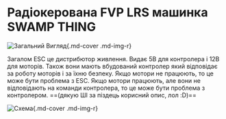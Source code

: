 # Радіокерована FVP LRS машинка SWAMP THING

![Загальний Вигляд](https://i.imgur.com/aGHKAW5.jpg){.md-cover .md-img-r}

Загалом ESC це дистрибютор живлення. Видає 5В для контролера і 12В для моторів. Також вони мають вбудований контролер який відповідає за роботу моторів і за їхню безпеку. Якщо мотори не працюють, то це може бути проблема з ESC. Якщо мотори працюють, але вони не відповідають на команди контролера, то це може бути проблема з контролером. ==(дякую ШІ за піздець корисний опис, лол :D)==

![Схема](https://i.imgur.com/h3Ovvw5.png){.md-cover .md-img-r}
